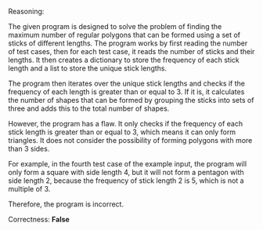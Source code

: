 Reasoning:

The given program is designed to solve the problem of finding the maximum number of regular polygons that can be formed using a set of sticks of different lengths. The program works by first reading the number of test cases, then for each test case, it reads the number of sticks and their lengths. It then creates a dictionary to store the frequency of each stick length and a list to store the unique stick lengths.

The program then iterates over the unique stick lengths and checks if the frequency of each length is greater than or equal to 3. If it is, it calculates the number of shapes that can be formed by grouping the sticks into sets of three and adds this to the total number of shapes.

However, the program has a flaw. It only checks if the frequency of each stick length is greater than or equal to 3, which means it can only form triangles. It does not consider the possibility of forming polygons with more than 3 sides.

For example, in the fourth test case of the example input, the program will only form a square with side length 4, but it will not form a pentagon with side length 2, because the frequency of stick length 2 is 5, which is not a multiple of 3.

Therefore, the program is incorrect.

Correctness: **False**